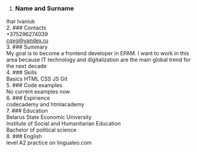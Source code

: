 1. ### Name and Surname  
Ihar Ivaniuk  
2. ### Contacts  
+375296274039  
cqxg@yandex.ru  
3. ### Summary  
My goal is to become a frontend developer in EPAM.  I want to work in this area because IT technology and digitalization are the main global trend for the next decade  
4. ### Skills  
Basics HTML CSS JS Git  
5. ### Code examples  
No current examples now  
6. ### Expirience  
codecademy and htmlacademy  
7. ### Education  
Belarus State Economic University  
Institute of Social and Humanitarian Education  
Bachelor of political science  
8. ### English  
level  A2  practice on lingualeo.com  